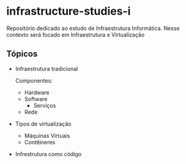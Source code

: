 # infrastructure-studies-i
Repositório dedicado ao estudo de Infraestrutura Informática.
Nesse contexto será focado em Infraestrutura e Virtualização 

## Tópicos
- Infraestrutura tradicional

  Componentes:
  - Hardware
  - Software
    - Serviços
  - Rede
- Tipos de virtualização
  - Máquinas Virtuais
  - Contêineres
- Infrestrutura como código

